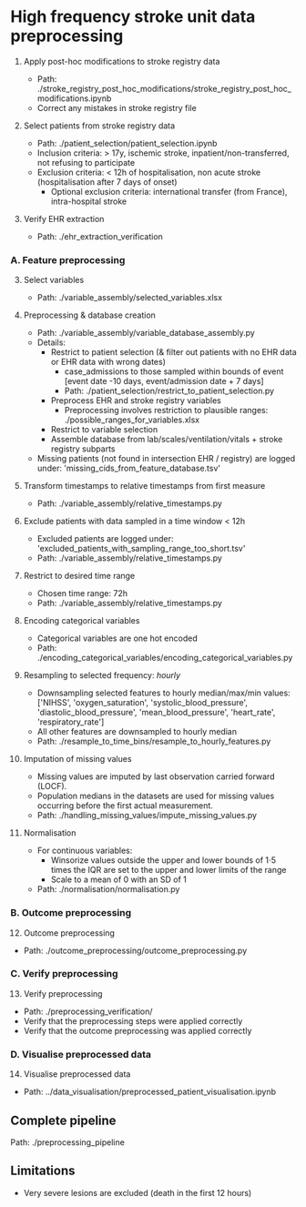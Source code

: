 # High frequency stroke unit data preprocessing

1. Apply post-hoc modifications to stroke registry data
   - Path: ./stroke_registry_post_hoc_modifications/stroke_registry_post_hoc_modifications.ipynb
   - Correct any mistakes in stroke registry file

   
2. Select patients from stroke registry data
   - Path: ./patient_selection/patient_selection.ipynb
   - Inclusion criteria: > 17y, ischemic stroke, inpatient/non-transferred, not refusing to participate
   - Exclusion criteria: < 12h of hospitalisation, non acute stroke (hospitalisation after 7 days of onset)
     - Optional exclusion criteria: international transfer (from France), intra-hospital stroke


3. Verify EHR extraction 
   - Path: ./ehr_extraction_verification 


### A. Feature preprocessing

3. Select variables
   - Path: ./variable_assembly/selected_variables.xlsx

4. Preprocessing & database creation
   - Path: ./variable_assembly/variable_database_assembly.py
   - Details: 
     - Restrict to patient selection (& filter out patients with no EHR data or EHR data with wrong dates)
       - case_admissions to those sampled within bounds of event [event date -10 days, event/admission date + 7 days]
       - Path: ./patient_selection/restrict_to_patient_selection.py
     - Preprocess EHR and stroke registry variables
       - Preprocessing involves restriction to plausible ranges: ./possible_ranges_for_variables.xlsx
     - Restrict to variable selection
     - Assemble database from lab/scales/ventilation/vitals + stroke registry subparts
   - Missing patients (not found in intersection EHR / registry) are logged under: 'missing_cids_from_feature_database.tsv' 

5. Transform timestamps to relative timestamps from first measure
   - Path: ./variable_assembly/relative_timestamps.py

6. Exclude patients with data sampled in a time window < 12h
   - Excluded patients are logged under: 'excluded_patients_with_sampling_range_too_short.tsv' 
   - Path: ./variable_assembly/relative_timestamps.py

8. Restrict to desired time range 
   - Chosen time range: 72h
   - Path: ./variable_assembly/relative_timestamps.py

9. Encoding categorical variables
   - Categorical variables are one hot encoded 
   - Path: ./encoding_categorical_variables/encoding_categorical_variables.py
   
10. Resampling to selected frequency: _hourly_
    - Downsampling selected features to hourly median/max/min values: ['NIHSS', 'oxygen_saturation', 'systolic_blood_pressure', 'diastolic_blood_pressure', 'mean_blood_pressure', 'heart_rate', 'respiratory_rate']
    - All other features are downsampled to hourly median
    - Path: ./resample_to_time_bins/resample_to_hourly_features.py

11. Imputation of missing values
     - Missing values are imputed by last observation carried forward (LOCF). 
     - Population medians in the datasets are used for missing values occurring before the first actual measurement.
     - Path: ./handling_missing_values/impute_missing_values.py

12. Normalisation
    - For continuous variables:
       - Winsorize values outside the upper and lower bounds of 1⋅5 times the IQR are set to the upper and lower limits of the range
       - Scale to a mean of 0 with an SD of 1
    - Path: ./normalisation/normalisation.py
    
### B. Outcome preprocessing

12. Outcome preprocessing
   - Path: ./outcome_preprocessing/outcome_preprocessing.py

### C. Verify preprocessing

13. Verify preprocessing
   - Path: ./preprocessing_verification/
   - Verify that the preprocessing steps were applied correctly
   - Verify that the outcome preprocessing was applied correctly

### D. Visualise preprocessed data

14. Visualise preprocessed data
   - Path: ../data_visualisation/preprocessed_patient_visualisation.ipynb


## Complete pipeline

Path: ./preprocessing_pipeline

## Limitations

- Very severe lesions are excluded (death in the first 12 hours)
